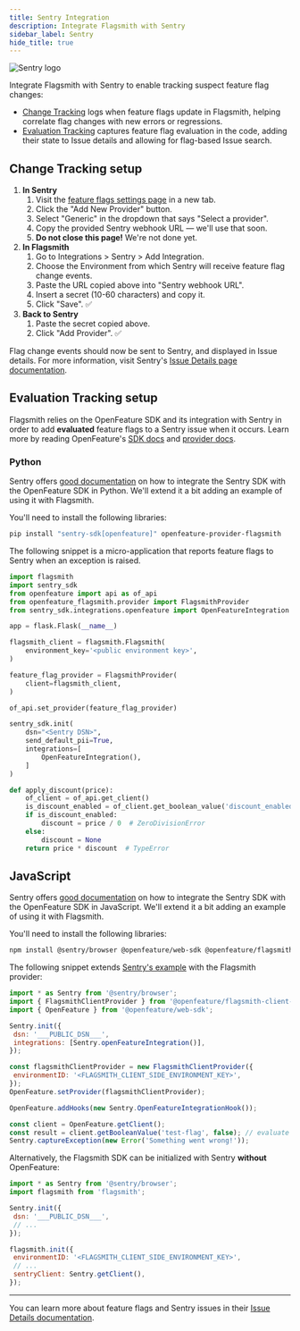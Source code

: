 ```yaml
---
title: Sentry Integration
description: Integrate Flagsmith with Sentry
sidebar_label: Sentry
hide_title: true
---
```


![Sentry logo](/img/integrations/sentry/sentry-logo.svg)

Integrate Flagsmith with Sentry to enable tracking suspect feature flag changes:

- [Change Tracking](https://docs.sentry.io/product/issues/issue-details/feature-flags/#change-tracking) logs when
  feature flags update in Flagsmith, helping correlate flag changes with new errors or regressions.
- [Evaluation Tracking](https://docs.sentry.io/product/issues/issue-details/feature-flags/#evaluation-tracking) captures
  feature flag evaluation in the code, adding their state to Issue details and allowing for flag-based Issue search.

## Change Tracking setup

1. **In Sentry**
   1. Visit the
      [feature flags settings page](https://sentry.io/orgredirect/organizations/:orgslug/settings/feature-flags/change-tracking/)
      in a new tab.
   1. Click the "Add New Provider" button.
   1. Select "Generic" in the dropdown that says "Select a provider".
   1. Copy the provided Sentry webhook URL — we'll use that soon.
   1. **Do not close this page!** We're not done yet.
1. **In Flagsmith**
   1. Go to Integrations > Sentry > Add Integration.
   1. Choose the Environment from which Sentry will receive feature flag change events.
   1. Paste the URL copied above into "Sentry webhook URL".
   1. Insert a secret (10-60 characters) and copy it.
   1. Click "Save". ✅
1. **Back to Sentry**
   1. Paste the secret copied above.
   1. Click "Add Provider". ✅

Flag change events should now be sent to Sentry, and displayed in Issue details. For more information, visit Sentry's
[Issue Details page documentation](https://docs.sentry.io/product/issues/issue-details/#feature-flags).

## Evaluation Tracking setup

Flagsmith relies on the OpenFeature SDK and its integration with Sentry in order to add **evaluated** feature flags to a
Sentry issue when it occurs. Learn more by reading OpenFeature's
[SDK docs](https://openfeature.dev/docs/reference/technologies/client/web/) and
[provider docs](https://openfeature.dev/docs/reference/concepts/provider).

### Python

Sentry offers [good documentation](https://docs.sentry.io/platforms/python/integrations/openfeature/) on how to
integrate the Sentry SDK with the OpenFeature SDK in Python. We'll extend it a bit adding an example of using it with
Flagsmith.

You'll need to install the following libraries:

```sh
pip install "sentry-sdk[openfeature]" openfeature-provider-flagsmith
```

The following snippet is a micro-application that reports feature flags to Sentry when an exception is raised.

```python
import flagsmith
import sentry_sdk
from openfeature import api as of_api
from openfeature_flagsmith.provider import FlagsmithProvider
from sentry_sdk.integrations.openfeature import OpenFeatureIntegration

app = flask.Flask(__name__)

flagsmith_client = flagsmith.Flagsmith(
    environment_key='<public environment key>',
)

feature_flag_provider = FlagsmithProvider(
    client=flagsmith_client,
)

of_api.set_provider(feature_flag_provider)

sentry_sdk.init(
    dsn="<Sentry DSN>",
    send_default_pii=True,
    integrations=[
        OpenFeatureIntegration(),
    ]
)

def apply_discount(price):
    of_client = of_api.get_client()
    is_discount_enabled = of_client.get_boolean_value('discount_enabled', False)
    if is_discount_enabled:
        discount = price / 0  # ZeroDivisionError
    else:
        discount = None
    return price * discount  # TypeError
```

## JavaScript

Sentry offers [good documentation](https://docs.sentry.io/platforms/javascript/configuration/integrations/featureflags/)
on how to integrate the Sentry SDK with the OpenFeature SDK in JavaScript. We'll extend it a bit adding an example of
using it with Flagsmith.

You'll need to install the following libraries:

```sh
npm install @sentry/browser @openfeature/web-sdk @openfeature/flagsmith-client-provider
```

The following snippet extends
[Sentry's example](https://docs.sentry.io/platforms/javascript/configuration/integrations/openfeature/) with the
Flagsmith provider:

```javascript
import * as Sentry from '@sentry/browser';
import { FlagsmithClientProvider } from '@openfeature/flagsmith-client-provider';
import { OpenFeature } from '@openfeature/web-sdk';

Sentry.init({
 dsn: '___PUBLIC_DSN___',
 integrations: [Sentry.openFeatureIntegration()],
});

const flagsmithClientProvider = new FlagsmithClientProvider({
 environmentID: '<FLAGSMITH_CLIENT_SIDE_ENVIRONMENT_KEY>',
});
OpenFeature.setProvider(flagsmithClientProvider);

OpenFeature.addHooks(new Sentry.OpenFeatureIntegrationHook());

const client = OpenFeature.getClient();
const result = client.getBooleanValue('test-flag', false); // evaluate with a default value
Sentry.captureException(new Error('Something went wrong!'));
```

Alternatively, the Flagsmith SDK can be initialized with Sentry **without** OpenFeature:

```javascript
import * as Sentry from '@sentry/browser';
import flagsmith from 'flagsmith';

Sentry.init({
 dsn: '___PUBLIC_DSN___',
 // ...
});

flagsmith.init({
 environmentID: '<FLAGSMITH_CLIENT_SIDE_ENVIRONMENT_KEY>',
 // ...
 sentryClient: Sentry.getClient(),
});
```

---

You can learn more about feature flags and Sentry issues in their
[Issue Details documentation](https://docs.sentry.io/product/issues/issue-details/#feature-flags).

